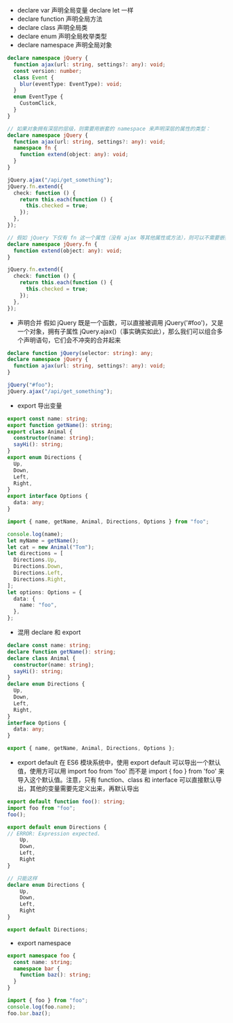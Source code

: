 - declare var 声明全局变量 declare let 一样
- declare function 声明全局方法
- declare class 声明全局类
- declare enum 声明全局枚举类型
- declare namespace 声明全局对象

```typescript
declare namespace jQuery {
  function ajax(url: string, settings?: any): void;
  const version: number;
  class Event {
    blur(eventType: EventType): void;
  }
  enum EventType {
    CustomClick,
  }
}

// 如果对象拥有深层的层级，则需要用嵌套的 namespace 来声明深层的属性的类型：
declare namespace jQuery {
  function ajax(url: string, settings?: any): void;
  namespace fn {
    function extend(object: any): void;
  }
}

jQuery.ajax("/api/get_something");
jQuery.fn.extend({
  check: function () {
    return this.each(function () {
      this.checked = true;
    });
  },
});

// 假如 jQuery 下仅有 fn 这一个属性（没有 ajax 等其他属性或方法），则可以不需要嵌套 namespace：
declare namespace jQuery.fn {
  function extend(object: any): void;
}

jQuery.fn.extend({
  check: function () {
    return this.each(function () {
      this.checked = true;
    });
  },
});
```

- 声明合并 假如 jQuery 既是一个函数，可以直接被调用 jQuery('#foo')，又是一个对象，拥有子属性 jQuery.ajax()（事实确实如此），那么我们可以组合多个声明语句，它们会不冲突的合并起来

```typescript
declare function jQuery(selector: string): any;
declare namespace jQuery {
  function ajax(url: string, settings?: any): void;
}

jQuery("#foo");
jQuery.ajax("/api/get_something");
```

- export 导出变量

```typescript
export const name: string;
export function getName(): string;
export class Animal {
  constructor(name: string);
  sayHi(): string;
}
export enum Directions {
  Up,
  Down,
  Left,
  Right,
}
export interface Options {
  data: any;
}

import { name, getName, Animal, Directions, Options } from "foo";

console.log(name);
let myName = getName();
let cat = new Animal("Tom");
let directions = [
  Directions.Up,
  Directions.Down,
  Directions.Left,
  Directions.Right,
];
let options: Options = {
  data: {
    name: "foo",
  },
};
```

- 混用 declare 和 export

```typescript
declare const name: string;
declare function getName(): string;
declare class Animal {
  constructor(name: string);
  sayHi(): string;
}
declare enum Directions {
  Up,
  Down,
  Left,
  Right,
}
interface Options {
  data: any;
}

export { name, getName, Animal, Directions, Options };
```

- export default 在 ES6 模块系统中，使用 export default 可以导出一个默认值，使用方可以用 import foo from 'foo' 而不是 import { foo } from 'foo' 来导入这个默认值。注意，只有 function、class 和 interface 可以直接默认导出，其他的变量需要先定义出来，再默认导出

```typescript
export default function foo(): string;
import foo from "foo";
foo();

export default enum Directions {
// ERROR: Expression expected.
    Up,
    Down,
    Left,
    Right
}

// 只能这样
declare enum Directions {
    Up,
    Down,
    Left,
    Right
}

export default Directions;
```

- export namespace

```typescript
export namespace foo {
  const name: string;
  namespace bar {
    function baz(): string;
  }
}

import { foo } from "foo";
console.log(foo.name);
foo.bar.baz();
```
